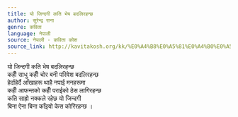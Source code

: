 ```yaml
---
title: यो जिन्दगी कति भेष बदलिरहन्छ
author: सुरेन्द्र राना
genre: कविता
language: नेपाली
source: नेपाली - कविता कोश
source_link: http://kavitakosh.org/kk/%E0%A4%B8%E0%A5%81%E0%A4%B0%E0%A5%87%E0%A4%A8%E0%A5%8D%E0%A4%A6%E0%A5%8D%E0%A4%B0_%E0%A4%B0%E0%A4%BE%E0%A4%A8%E0%A4%BE
---
```


यो जिन्दगी कति भेष बदलिरहन्छ  
कहीँ साधु कहीँ चोर बनी परिवेश बदलिरहन्छ  
हेर्दाहेर्दै आँखाहरू थाहै नपाई मनहरूमा  
कहीँ आफन्तको कहीँ पराईको ठेस लागिरहन्छ  
कति साह्रो नक्कले रहेछ यो जिन्दगी  
बिना ऐना बिना काँइयो केस कोरिरहन्छ ।
